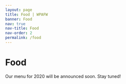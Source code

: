 ```yaml
---
layout: page
title: Food | WPAFW
banner: Food
nav: true
nav-title: Food
nav-order: 2
permalink: /food
---
```


# Food

Our menu for 2020 will be announced soon. Stay tuned!
